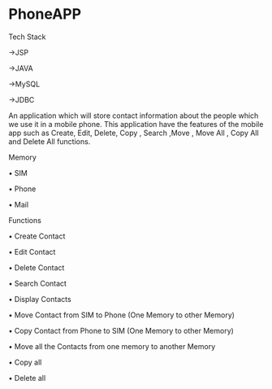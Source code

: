 # PhoneAPP


Tech Stack

->JSP

->JAVA

->MySQL

->JDBC


An application which will store contact information about the people which we use it in a mobile phone. This application have the features of the mobile app such as Create, Edit, Delete, Copy , Search ,Move , Move All , Copy All and Delete All functions.

Memory

•	SIM

•	Phone

•	Mail



Functions

•	Create Contact

•	Edit Contact

•	Delete Contact

•	Search Contact

•	Display Contacts

•	Move Contact from SIM to Phone (One Memory to other Memory)

•	Copy Contact from Phone to SIM (One Memory to other Memory)

•	Move all the Contacts from one memory to another Memory

•	Copy all

•	Delete all




